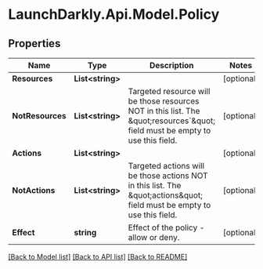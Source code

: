 # LaunchDarkly.Api.Model.Policy
## Properties

Name | Type | Description | Notes
------------ | ------------- | ------------- | -------------
**Resources** | **List&lt;string&gt;** |  | [optional] 
**NotResources** | **List&lt;string&gt;** | Targeted resource will be those resources NOT in this list. The \&quot;resources&#x60;\&quot; field must be empty to use this field. | [optional] 
**Actions** | **List&lt;string&gt;** |  | [optional] 
**NotActions** | **List&lt;string&gt;** | Targeted actions will be those actions NOT in this list. The \&quot;actions\&quot; field must be empty to use this field. | [optional] 
**Effect** | **string** | Effect of the policy - allow or deny. | [optional] 

[[Back to Model list]](../README.md#documentation-for-models) [[Back to API list]](../README.md#documentation-for-api-endpoints) [[Back to README]](../README.md)

